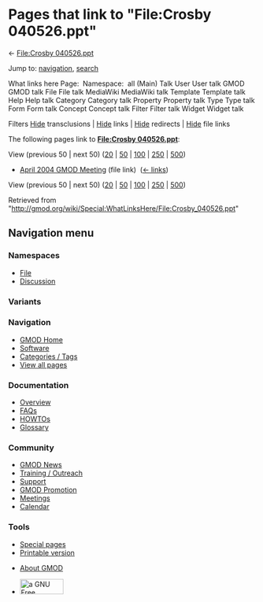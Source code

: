 <div id="mw-page-base" class="noprint">

</div>

<div id="mw-head-base" class="noprint">

</div>

<div id="content" class="mw-body" role="main">

<span id="top"></span>

<div id="mw-js-message" style="display:none;">

</div>



# <span dir="auto">Pages that link to "File:Crosby 040526.ppt"</span>

<div id="bodyContent">

<div id="contentSub">

← [File:Crosby
040526.ppt](/wiki/File:Crosby_040526.ppt "File:Crosby 040526.ppt")

</div>

<div id="jump-to-nav" class="mw-jump">

Jump to: [navigation](#mw-navigation), [search](#p-search)

</div>

<div id="mw-content-text">

What links here Page:  Namespace:  all (Main) Talk User User talk GMOD
GMOD talk File File talk MediaWiki MediaWiki talk Template Template talk
Help Help talk Category Category talk Property Property talk Type Type
talk Form Form talk Concept Concept talk Filter Filter talk Widget
Widget talk

Filters
[Hide](/mediawiki/index.php?title=Special:WhatLinksHere/File:Crosby_040526.ppt&hidetrans=1 "Special:WhatLinksHere/File:Crosby 040526.ppt")
transclusions \|
[Hide](/mediawiki/index.php?title=Special:WhatLinksHere/File:Crosby_040526.ppt&hidelinks=1 "Special:WhatLinksHere/File:Crosby 040526.ppt")
links \|
[Hide](/mediawiki/index.php?title=Special:WhatLinksHere/File:Crosby_040526.ppt&hideredirs=1 "Special:WhatLinksHere/File:Crosby 040526.ppt")
redirects \|
[Hide](/mediawiki/index.php?title=Special:WhatLinksHere/File:Crosby_040526.ppt&hideimages=1 "Special:WhatLinksHere/File:Crosby 040526.ppt")
file links

The following pages link to **[File:Crosby
040526.ppt](/wiki/File:Crosby_040526.ppt "File:Crosby 040526.ppt")**:

View (previous 50 \| next 50)
([20](/mediawiki/index.php?title=Special:WhatLinksHere/File:Crosby_040526.ppt&limit=20 "Special:WhatLinksHere/File:Crosby 040526.ppt")
\|
[50](/mediawiki/index.php?title=Special:WhatLinksHere/File:Crosby_040526.ppt&limit=50 "Special:WhatLinksHere/File:Crosby 040526.ppt")
\|
[100](/mediawiki/index.php?title=Special:WhatLinksHere/File:Crosby_040526.ppt&limit=100 "Special:WhatLinksHere/File:Crosby 040526.ppt")
\|
[250](/mediawiki/index.php?title=Special:WhatLinksHere/File:Crosby_040526.ppt&limit=250 "Special:WhatLinksHere/File:Crosby 040526.ppt")
\|
[500](/mediawiki/index.php?title=Special:WhatLinksHere/File:Crosby_040526.ppt&limit=500 "Special:WhatLinksHere/File:Crosby 040526.ppt"))

- [April 2004 GMOD
  Meeting](/wiki/April_2004_GMOD_Meeting "April 2004 GMOD Meeting")
  (file link) ‎ <span class="mw-whatlinkshere-tools">([←
  links](/mediawiki/index.php?title=Special:WhatLinksHere&target=April+2004+GMOD+Meeting "Special:WhatLinksHere"))</span>

View (previous 50 \| next 50)
([20](/mediawiki/index.php?title=Special:WhatLinksHere/File:Crosby_040526.ppt&limit=20 "Special:WhatLinksHere/File:Crosby 040526.ppt")
\|
[50](/mediawiki/index.php?title=Special:WhatLinksHere/File:Crosby_040526.ppt&limit=50 "Special:WhatLinksHere/File:Crosby 040526.ppt")
\|
[100](/mediawiki/index.php?title=Special:WhatLinksHere/File:Crosby_040526.ppt&limit=100 "Special:WhatLinksHere/File:Crosby 040526.ppt")
\|
[250](/mediawiki/index.php?title=Special:WhatLinksHere/File:Crosby_040526.ppt&limit=250 "Special:WhatLinksHere/File:Crosby 040526.ppt")
\|
[500](/mediawiki/index.php?title=Special:WhatLinksHere/File:Crosby_040526.ppt&limit=500 "Special:WhatLinksHere/File:Crosby 040526.ppt"))

</div>

<div class="printfooter">

Retrieved from
"<http://gmod.org/wiki/Special:WhatLinksHere/File:Crosby_040526.ppt>"

</div>

<div id="catlinks" class="catlinks catlinks-allhidden">

</div>

<div class="visualClear">

</div>

</div>

</div>

<div id="mw-navigation">

## Navigation menu

<div id="mw-head">



<div id="left-navigation">

<div id="p-namespaces" class="vectorTabs" role="navigation"
aria-labelledby="p-namespaces-label">

### Namespaces

- <span id="ca-nstab-image"><a href="/wiki/File:Crosby_040526.ppt" accesskey="c"
  title="View the file page [c]">File</a></span>
- <span id="ca-talk"><a
  href="/mediawiki/index.php?title=File_talk:Crosby_040526.ppt&amp;action=edit&amp;redlink=1"
  accesskey="t"
  title="Discussion about the content page [t]">Discussion</a></span>

</div>

<div id="p-variants" class="vectorMenu emptyPortlet" role="navigation"
aria-labelledby="p-variants-label">

### 

### Variants[](#)

<div class="menu">

</div>

</div>

</div>

<div id="right-navigation">





</div>



</div>

</div>

</div>

<div id="mw-panel">

<div id="p-logo" role="banner">

<a href="/wiki/Main_Page"
style="background-image: url(http://gmod.org/images/GMOD-cogs.png);"
title="Visit the main page"></a>

</div>

<div id="p-Navigation" class="portal" role="navigation"
aria-labelledby="p-Navigation-label">

### Navigation

<div class="body">

- <span id="n-GMOD-Home">[GMOD Home](/wiki/Main_Page)</span>
- <span id="n-Software">[Software](/wiki/GMOD_Components)</span>
- <span id="n-Categories-.2F-Tags">[Categories /
  Tags](/wiki/Categories)</span>
- <span id="n-View-all-pages">[View all
  pages](/wiki/Special:AllPages)</span>

</div>

</div>

<div id="p-Documentation" class="portal" role="navigation"
aria-labelledby="p-Documentation-label">

### Documentation

<div class="body">

- <span id="n-Overview">[Overview](/wiki/Overview)</span>
- <span id="n-FAQs">[FAQs](/wiki/Category:FAQ)</span>
- <span id="n-HOWTOs">[HOWTOs](/wiki/Category:HOWTO)</span>
- <span id="n-Glossary">[Glossary](/wiki/Glossary)</span>

</div>

</div>

<div id="p-Community" class="portal" role="navigation"
aria-labelledby="p-Community-label">

### Community

<div class="body">

- <span id="n-GMOD-News">[GMOD News](/wiki/GMOD_News)</span>
- <span id="n-Training-.2F-Outreach">[Training /
  Outreach](/wiki/Training_and_Outreach)</span>
- <span id="n-Support">[Support](/wiki/Support)</span>
- <span id="n-GMOD-Promotion">[GMOD
  Promotion](/wiki/GMOD_Promotion)</span>
- <span id="n-Meetings">[Meetings](/wiki/Meetings)</span>
- <span id="n-Calendar">[Calendar](/wiki/Calendar)</span>

</div>

</div>

<div id="p-tb" class="portal" role="navigation"
aria-labelledby="p-tb-label">

### Tools

<div class="body">

- <span id="t-specialpages"><a href="/wiki/Special:SpecialPages" accesskey="q"
  title="A list of all special pages [q]">Special pages</a></span>
- <span id="t-print"><a
  href="/mediawiki/index.php?title=Special:WhatLinksHere/File:Crosby_040526.ppt&amp;printable=yes"
  rel="alternate" accesskey="p"
  title="Printable version of this page [p]">Printable version</a></span>

</div>

</div>

</div>

</div>

<div id="footer" role="contentinfo">

- <span id="footer-places-about">[About
  GMOD](/wiki/GMOD:About "GMOD:About")</span>

<!-- -->

- <span id="footer-copyrightico">[<img src="http://www.gnu.org/graphics/gfdl-logo-small.png" width="88"
  height="31" alt="a GNU Free Documentation License" />](http://www.gnu.org/licenses/fdl-1.3.html)</span>




</div>
